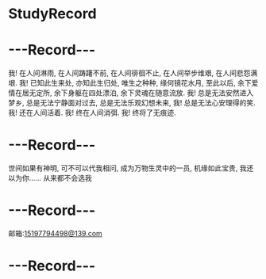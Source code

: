 # StudyRecord

# ---Record--- #
我!
在人间淋雨,
在人间踌躇不前,
在人间徘徊不止,
在人间举步维艰,
在人间悲怨满垠.
我!
已知此生来处,
亦知此生归处,
唯生之种种,
缘何镜花水月,
至此以后,
余下爱情在居无定所,
余下身躯在四处漂泊,
余下灵魂在随意流放.
我!
总是无法安然进入梦乡,
总是无法宁静面对过去,
总是无法乐观幻想未来,
我! 总是无法心安理得的笑.
我! 还在人间活着.
我! 终在人间消弭.
我! 终将了无痕迹.
# ---Record--- #
世间如果有神明,
可不可以代我相问,
成为万物生灵中的一员,
机缘如此宝贵,
我还以为你......
从来都不会选我
# ---Record--- #
邮箱:15197794498@139.com
# ---Record--- #
